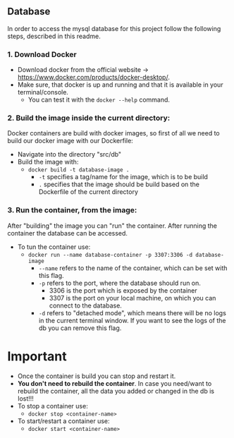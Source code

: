 ## Database

In order to access the mysql database for this project follow the following steps, described in this readme.

### 1. Download Docker

- Download docker from the official website -> https://www.docker.com/products/docker-desktop/.
- Make sure, that docker is up and running and that it is available in your terminal/console.
  - You can test it with the `docker --help` command.

### 2. Build the image inside the current directory:

Docker containers are build with docker images, so first of all we need to build our docker image with our Dockerfile:

- Navigate into the directory "src/db"
- Build the image with:
  - `docker build -t database-image .`
    - `-t` specifies a tag/name for the image, which is to be build
    - `.` specifies that the image should be build based on the Dockerfile of the current directory

### 3. Run the container, from the image:

After "building" the image you can "run" the container. After running the container the database can be accessed.

- To tun the container use:
  - `docker run --name database-container -p 3307:3306 -d database-image`
    - `--name` refers to the name of the container, which can be set with this flag.
    - `-p` refers to the port, where the database should run on.
      - 3306 is the port which is exposed by the container
      - 3307 is the port on your local machine, on which you can connect to the database.
    - `-d` refers to "detached mode", which means there will be no logs in the current terminal window. If you want to see the logs of the db you can remove this flag.

# Important

- Once the container is build you can stop and restart it.
- **You don't need to rebuild the container**. In case you need/want to rebuild the container, all the data you added or changed in the db is lost!!!
- To stop a container use:
  - `docker stop <container-name>`
- To start/restart a container use:
  - `docker start <container-name>`
